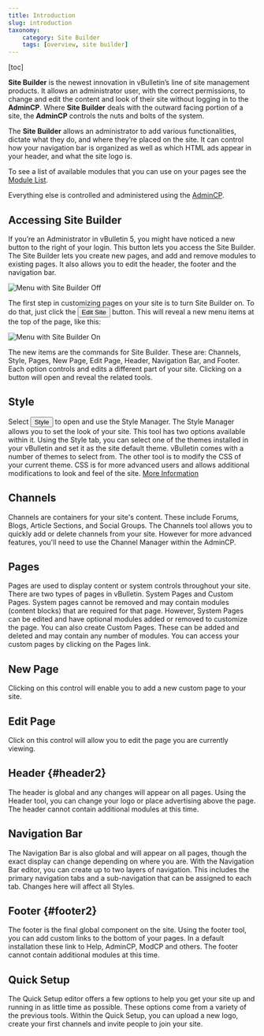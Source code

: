 ```yaml
---
title: Introduction
slug: introduction
taxonomy:
    category: Site Builder
    tags: [overview, site builder]
---
```

[toc]

**Site Builder** is the newest innovation in vBulletin’s line of site management products. It allows an administrator user, with the correct permissions, to change and edit the content and look of their site without logging in to the **AdminCP**. Where **Site Builder** deals with the outward facing portion of a site, the **AdminCP** controls the nuts and bolts of the system. 

The **Site Builder** allows an administrator to add various functionalities, dictate what they do, and where they’re placed on the site. It can control how your navigation bar is organized as well as which HTML ads appear in your header, and what the site logo is.

To see a list of available modules that you can use on your pages see the [Module List](/site_builder/pages/add_modules).

Everything else is controlled and administered using the [AdminCP](/admin_control_panel). 

## Accessing Site Builder
If you’re an Administrator in vBulletin 5, you might have noticed a new button to the right of your login. This button lets you access the Site Builder. The Site Builder lets you create new pages, and add and remove modules to existing pages. It also allows you to edit the header, the footer and the navigation bar.  

![Menu with Site Builder Off](/images/sitebuilder/general/sitebuilder_off.png)

The first step in customizing pages on your site is to turn Site Builder on. To do that, just click the <button>Edit Site</button> button. This will reveal a new menu items at the top of the page, like this:

![Menu with Site Builder On](/images/sitebuilder/general/sitebuilder_on.png)

The new items are the commands for Site Builder. These are: Channels, Style, Pages, New Page, Edit Page, Header, Navigation Bar, and Footer. Each option controls and edits a different part of your site. Clicking on a button will open and reveal the related tools.

## Style
Select <button>Style</button> to open and use the Style Manager. The Style Manager allows you to set the look of your site. This tool has two options available within it. Using the Style tab, you can select one of the themes installed in your vBulletin and set it as the site default theme. vBulletin comes with a number of themes to select from. The other tool is to modify the CSS of your current theme. CSS is for more advanced users and allows additional modifications to look and feel of the site. [More Information](/site_builder/styles)

## Channels
Channels are containers for your site's content. These include Forums, Blogs, Article Sections, and Social Groups. The Channels tool allows you to quickly add or delete channels from your site. However for more advanced features, you'll need to use the Channel Manager within the AdminCP.

## Pages
Pages are used to display content or system controls throughout your site. There are two types of pages in vBulletin. System Pages and Custom Pages. System pages cannot be removed and may contain modules (content blocks) that are required for that page. However, System Pages can be edited and have optional modules added or removed to customize the page. You can also create Custom Pages. These can be added and deleted and may contain any number of modules. You can access your custom pages by clicking on the Pages link.

## New Page
Clicking on this control will enable you to add a new custom page to your site.

## Edit Page
Click on this control will allow you to edit the page you are currently viewing.

## Header {#header2}
The header is global and any changes will appear on all pages. Using the Header tool, you can change your logo or place advertising above the page. The header cannot contain additional modules at this time.

## Navigation Bar
The Navigation Bar is also global and will appear on all pages, though the exact display can change depending on where you are. With the Navigation Bar editor, you can create up to two layers of navigation. This includes the primary navigation tabs and a sub-navigation that can be assigned to each tab. Changes here will affect all Styles.

## Footer {#footer2}
The footer is the final global component on the site. Using the footer tool, you can add custom links to the bottom of your pages. In a default installation these link to Help, AdminCP, ModCP and others. The footer cannot contain additional modules at this time.

## Quick Setup
The Quick Setup editor offers a few options to help you get your site up and running in as little time as possible. These options come from a variety of the previous tools. Within the Quick Setup, you can upload a new logo, create your first channels and invite people to join your site.


